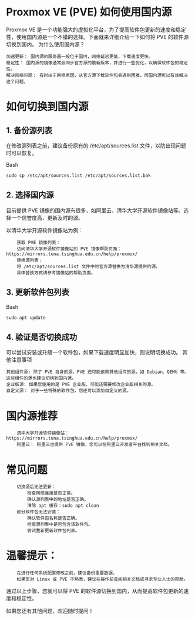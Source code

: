 # Proxmox VE (PVE) 如何使用国内源

Proxmox VE 是一个功能强大的虚拟化平台，为了提高软件包更新的速度和稳定性，使用国内源是一个不错的选择。下面就来详细介绍一下如何将 PVE 的软件源切换到国内。
为什么使用国内源？

    加速更新： 国内源的服务器一般位于国内，网络延迟更低，下载速度更快。
    稳定性： 国内源的镜像通常会同步官方源的最新版本，并进行一些优化，以确保软件包的稳定性。
    解决网络问题： 有时由于网络原因，从官方源下载软件包会遇到困难，而国内源可以有效解决这个问题。

# 如何切换到国内源
## 1. 备份源列表

在修改源列表之前，建议备份原有的 /etc/apt/sources.list 文件，以防出现问题时可以恢复。

Bash
```
sudo cp /etc/apt/sources.list /etc/apt/sources.list.bak
```

## 2. 选择国内源

目前提供 PVE 镜像的国内源有很多，如阿里云、清华大学开源软件镜像站等。选择一个信誉度高、更新及时的源。

以清华大学开源软件镜像站为例：
```
    获取 PVE 镜像列表： 
    访问清华大学开源软件镜像站的 PVE 镜像帮助页面：https://mirrors.tuna.tsinghua.edu.cn/help/proxmox/
    替换源列表： 
    将 /etc/apt/sources.list 文件中的官方源替换为清华源提供的源。
    具体替换方式请参考镜像站的帮助页面。
```
## 3. 更新软件包列表
Bash
```
sudo apt update
```

## 4. 验证是否切换成功

可以尝试安装或升级一个软件包，如果下载速度明显加快，则说明切换成功。
其他注意事项

    其他组件源: 除了 PVE 自身的源，PVE 还可能依赖其他组件的源，如 Debian、QEMU 等。这些组件的源也建议切换到国内源。
    企业版源: 如果您使用的是 PVE 企业版，可能还需要修改企业版相关的源。
    自定义源： 对于一些特殊的软件包，您还可以添加自定义的源。

# 国内源推荐
```
    清华大学开源软件镜像站： https://mirrors.tuna.tsinghua.edu.cn/help/proxmox/
    阿里云： 阿里云也提供 PVE 镜像，您可以在阿里云开发者平台找到相关文档。
```
# 常见问题
```
    切换源后无法更新：
        检查网络连接是否正常。
        确认源列表中的地址是否正确。
        清除 apt 缓存：sudo apt clean
    部分软件包无法安装：
        确认软件包名称是否正确。
        检查源列表中是否包含该软件包。
        尝试重新更新软件包列表。
```
# 温馨提示：
```
    在进行任何系统配置修改之前，建议备份重要数据。
    如果您对 Linux 或 PVE 不熟悉，建议在操作前查阅相关文档或寻求专业人士的帮助。
```
通过以上步骤，您就可以将 PVE 的软件源切换到国内，从而提高软件包更新的速度和稳定性。

如果您还有其他问题，欢迎随时提问！
